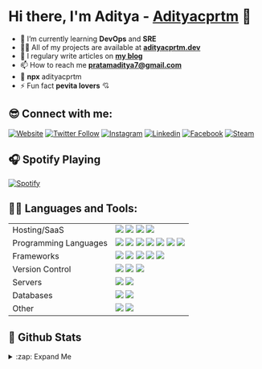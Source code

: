 # Hi there, I'm Aditya - [Adityacprtm][website] 👋

-   🌱 I’m currently learning **DevOps** and **SRE**
-   👨‍💻 All of my projects are available at **[adityacprtm.dev](https://adityacprtm.dev)**
-   📝 I regulary write articles on **[my blog](https://adityacprtm.dev/blog)**
-   📫 How to reach me **pratamaditya7@gmail.com**
-   👻 **npx** adityacprtm
-   ⚡ Fun fact **pevita lovers** 💘

## 😎 Connect with me:

[![Website](https://img.shields.io/website?label=Adityacprtm.dev&style=for-the-badge&url=https%3A%2F%2Fadityacprtm.dev)](https://adityacprtm.dev)
[![Twitter Follow](https://img.shields.io/badge/twitter-%231DA1F2.svg?&style=for-the-badge&logo=twitter&logoColor=white)][twitter]
[![Instagram](https://img.shields.io/badge/instagram-%23E4405F.svg?&style=for-the-badge&logo=instagram&logoColor=white)][instagram]
[![Linkedin](https://img.shields.io/badge/linkedin-%230077B5.svg?&style=for-the-badge&logo=linkedin&logoColor=white)][linkedin]
[![Facebook](https://img.shields.io/badge/facebook-%231877F2.svg?&style=for-the-badge&logo=facebook&logoColor=white)][facebook]
[![Steam](https://img.shields.io/badge/Steam-%23000000.svg?&style=for-the-badge&logo=steam&logoColor=white)][steam]

## 🎧 Spotify Playing

[![Spotify](https://spotify-now-playing.adityacprtm.vercel.app/api/spotify)](https://open.spotify.com/user/pratamaditya7)

## 👨‍💻 Languages and Tools:

|                       |                                                                                                                                                                                                                                                                                                                                                                                                                                                                                                                                                                                                                                                                                                                                                                                     |
| --------------------- | ----------------------------------------------------------------------------------------------------------------------------------------------------------------------------------------------------------------------------------------------------------------------------------------------------------------------------------------------------------------------------------------------------------------------------------------------------------------------------------------------------------------------------------------------------------------------------------------------------------------------------------------------------------------------------------------------------------------------------------------------------------------------------------- |
| Hosting/SaaS          | ![](https://img.shields.io/badge/AWS%20-%23FF9900.svg?&style=for-the-badge&logo=amazon-aws&logoColor=white) ![](https://img.shields.io/badge/azure%20-%230072C6.svg?&style=for-the-badge&logo=azure-devops&logoColor=white) ![](https://img.shields.io/badge/heroku%20-%23430098.svg?&style=for-the-badge&logo=heroku&logoColor=white) ![](https://img.shields.io/badge/Google%20Cloud%20-%234285F4.svg?&style=for-the-badge&logo=google-cloud&logoColor=white)                                                                                                                                                                                                                                                                                                                     |
| Programming Languages | ![](https://img.shields.io/badge/node.js%20-%2343853D.svg?&style=for-the-badge&logo=node.js&logoColor=white) ![](https://img.shields.io/badge/javascript%20-%23323330.svg?&style=for-the-badge&logo=javascript&logoColor=%23F7DF1E) ![](https://img.shields.io/badge/html5%20-%23E34F26.svg?&style=for-the-badge&logo=html5&logoColor=white) ![](https://img.shields.io/badge/css3%20-%231572B6.svg?&style=for-the-badge&logo=css3&logoColor=white) ![](https://img.shields.io/badge/python%20-%2314354C.svg?&style=for-the-badge&logo=python&logoColor=white) ![](https://img.shields.io/badge/php-%23777BB4.svg?&style=for-the-badge&logo=php&logoColor=white) ![](https://img.shields.io/badge/shell_script%20-%23121011.svg?&style=for-the-badge&logo=gnu-bash&logoColor=white) |
| Frameworks            | ![](https://img.shields.io/badge/express.js%20-%23404d59.svg?&style=for-the-badge) ![](https://img.shields.io/badge/vuejs%20-%2335495e.svg?&style=for-the-badge&logo=vue.js&logoColor=%234FC08D) ![](https://img.shields.io/badge/bootstrap%20-%23563D7C.svg?&style=for-the-badge&logo=bootstrap&logoColor=white) ![](https://img.shields.io/badge/jquery%20-%230769AD.svg?&style=for-the-badge&logo=jquery&logoColor=white) ![](https://img.shields.io/badge/laravel%20-%23FF2D20.svg?&style=for-the-badge&logo=laravel&logoColor=white)                                                                                                                                                                                                                                           |
| Version Control       | ![](https://img.shields.io/badge/git%20-%23F05033.svg?&style=for-the-badge&logo=git&logoColor=white) ![](https://img.shields.io/badge/gitlab%20-%23181717.svg?&style=for-the-badge&logo=gitlab&logoColor=white) ![](https://img.shields.io/badge/github%20-%23121011.svg?&style=for-the-badge&logo=github&logoColor=white)                                                                                                                                                                                                                                                                                                                                                                                                                                                          |
| Servers               | ![](https://img.shields.io/badge/apache%20-%23D42029.svg?&style=for-the-badge&logo=apache&logoColor=white) ![](https://img.shields.io/badge/nginx%20-%23009639.svg?&style=for-the-badge&logo=nginx&logoColor=white)                                                                                                                                                                                                                                                                                                                                                                                                                                                                                                                                                                 |
| Databases             | ![](https://img.shields.io/badge/mysql-%2300f.svg?&style=for-the-badge&logo=mysql&logoColor=white) ![](https://img.shields.io/badge/MongoDB-%234ea94b.svg?&style=for-the-badge&logo=mongodb&logoColor=white)                                                                                                                                                                                                                                                                                                                                                                                                                                                                |
| Other                 | ![](https://img.shields.io/badge/docker%20-%230db7ed.svg?&style=for-the-badge&logo=docker&logoColor=white) ![](https://img.shields.io/badge/kubernetes%20-%23326ce5.svg?&style=for-the-badge&logo=kubernetes&logoColor=white)                                                                                                                                                                                                                                                                                                                                                                                                                                                                                                                                                             |

## 🚀 Github Stats

<details>
  <summary>:zap: Expand Me</summary>

![Adityacprtm's github stats](https://github-readme-stats.vercel.app/api?username=adityacprtm&show_icons=true&hide_border=true "Adityacprtm's github stats")

<!--START_SECTION:waka-->
![Lines of code](https://img.shields.io/badge/From%20Hello%20World%20I%27ve%20Written-6.0%20million%20lines%20of%20code-blue)

**🐱 My Github Data** 

> 🏆 69 Contributions in the Year 2021
 > 
> 📦 403.2 kB Used in Github's Storage 
 > 
> 💼 Opted to Hire
 > 
> 📜 39 Public Repositories 
 > 
> 🔑 10 Private Repositories  
 > 
**I'm an Early 🐤** 

```text
🌞 Morning    101 commits    █████░░░░░░░░░░░░░░░░░░░░   21.77% 
🌆 Daytime    171 commits    █████████░░░░░░░░░░░░░░░░   36.85% 
🌃 Evening    162 commits    ████████░░░░░░░░░░░░░░░░░   34.91% 
🌙 Night      30 commits     █░░░░░░░░░░░░░░░░░░░░░░░░   6.47%

```
📅 **I'm Most Productive on Tuesday** 

```text
Monday       43 commits     ██░░░░░░░░░░░░░░░░░░░░░░░   9.27% 
Tuesday      93 commits     █████░░░░░░░░░░░░░░░░░░░░   20.04% 
Wednesday    65 commits     ███░░░░░░░░░░░░░░░░░░░░░░   14.01% 
Thursday     70 commits     ███░░░░░░░░░░░░░░░░░░░░░░   15.09% 
Friday       39 commits     ██░░░░░░░░░░░░░░░░░░░░░░░   8.41% 
Saturday     63 commits     ███░░░░░░░░░░░░░░░░░░░░░░   13.58% 
Sunday       91 commits     █████░░░░░░░░░░░░░░░░░░░░   19.61%

```


📊 **This Week I Spent My Time On** 

```text
💬 Programming Languages: 
Vue.js                   4 hrs 28 mins       ████████░░░░░░░░░░░░░░░░░   35.28% 
Bash                     3 hrs 19 mins       ██████░░░░░░░░░░░░░░░░░░░   26.12% 
Groovy                   1 hr 35 mins        ███░░░░░░░░░░░░░░░░░░░░░░   12.49% 
TOML                     43 mins             █░░░░░░░░░░░░░░░░░░░░░░░░   5.76% 
YAML                     37 mins             █░░░░░░░░░░░░░░░░░░░░░░░░   4.97%

🔥 Editors: 
VS Code                  12 hrs 41 mins      █████████████████████████   100.0%

💻 Operating System: 
Linux                    12 hrs 41 mins      █████████████████████████   100.0%

```

**I Mostly Code in JavaScript** 

```text
JavaScript               15 repos            █████████░░░░░░░░░░░░░░░░   38.46% 
CSS                      4 repos             ██░░░░░░░░░░░░░░░░░░░░░░░   10.26% 
Java                     4 repos             ██░░░░░░░░░░░░░░░░░░░░░░░   10.26% 
HTML                     4 repos             ██░░░░░░░░░░░░░░░░░░░░░░░   10.26% 
Python                   3 repos             ██░░░░░░░░░░░░░░░░░░░░░░░   7.69%

```



<!--END_SECTION:waka-->

</details>

[website]: https://adityacprtm.dev
[twitter]: https://twitter.com/adityacprtm
[steam]: https://steamcommunity.com/id/adityacprtm
[instagram]: https://instagram.com/adityacprtm
[linkedin]: https://linkedin.com/in/adityacprtm
[facebook]: https://www.facebook.com/adityacprtm
